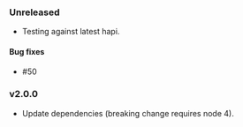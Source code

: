 ### Unreleased

- Testing against latest hapi.

#### Bug fixes

- #50

### v2.0.0

- Update dependencies (breaking change requires node 4).
